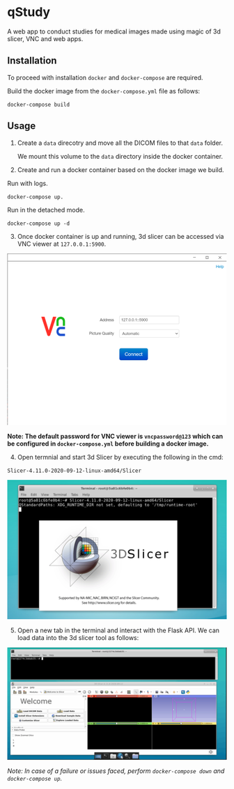 # qStudy
A web app to conduct studies for medical images made using magic of 3d slicer, VNC and web apps.

## Installation
To proceed with installation `docker` and `docker-compose` are required.

Build the docker image from the `docker-compose.yml` file as follows:
```
docker-compose build
```

## Usage

1. Create a `data` direcotry and move all the DICOM files to that `data` folder.

    We mount this volume to the `data` directory inside the docker container.

2. Create and run a docker container based on the docker image we build.

Run with logs.
```
docker-compose up.
```

Run in the detached mode.
```
docker-compose up -d
```

3. Once docker container is up and running, 3d slicer can be accessed via VNC viewer at `127.0.0.1:5900`.

![VNC Viewer](screenshots/vnc_viewer.png)

**Note: The default password for VNC viewer is `vncpassword@123` which can be configured in `docker-compose.yml` before building a docker image.**

4. Open termnial and start 3d Slicer by executing the following in the cmd:

```
Slicer-4.11.0-2020-09-12-linux-amd64/Slicer
```

![3d Slicer](screenshots/3dslicer.png)

5. Open a new tab in the terminal and interact with the Flask API. We can load data into the 3d slicer tool as follows:

![Load DICOM file](screenshots/load_file.gif)

*Note: In case of a failure or issues faced, perform `docker-compose down` and `docker-compose up`.*